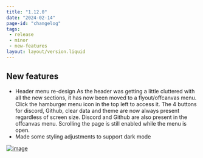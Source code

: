```yaml
---
title: "1.12.0"
date: "2024-02-14"
page-id: "changelog"
tags: 
 - release
 - minor
 - new-features
layout: layout/version.liquid
---
```

## New features
- Header menu re-design
As the header was getting a little cluttered with all the new sections, it has now been moved to a flyout/offcanvas menu. Click the hamburger menu icon in the top left to access it. The 4 buttons for discord, Github, clear data and theme are now always present regardless of screen size. Discord and Github are also present in the offcanvas menu. Scrolling the page is still enabled while the menu is open.
- Made some styling adjustments to support dark mode

[![image](https://github.com/stickerboy/convrtrjs/assets/1421538/e06efe94-a51e-4797-87d8-6f1c5a8ebb57)](https://github.com/stickerboy/convrtrjs/assets/1421538/e06efe94-a51e-4797-87d8-6f1c5a8ebb57)